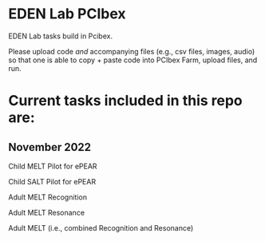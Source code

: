 # EDEN Lab PCIbex

EDEN Lab tasks build in Pcibex. 

Please upload code *and* accompanying files (e.g., csv files, images, audio) so that one is able to copy + paste code into PCIbex Farm, upload files, and run. 

# Current tasks included in this repo are: #

## November 2022

Child MELT Pilot for ePEAR

Child SALT Pilot for ePEAR

Adult MELT Recognition

Adult MELT Resonance

Adult MELT (i.e., combined Recognition and Resonance)
